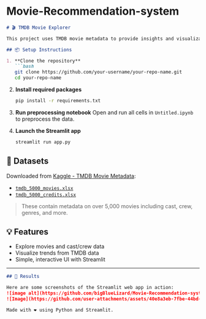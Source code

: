 ﻿# Movie-Recommendation-system
```markdown
# 🎬 TMDB Movie Explorer

This project uses TMDB movie metadata to provide insights and visualizations through a Streamlit web app.

## 📦 Setup Instructions

1. **Clone the repository**
   ```bash
   git clone https://github.com/your-username/your-repo-name.git
   cd your-repo-name
   ```

2. **Install required packages**
   ```bash
   pip install -r requirements.txt
   ```

3. **Run preprocessing notebook**
   Open and run all cells in `Untitled.ipynb` to preprocess the data.

4. **Launch the Streamlit app**
   ```bash
   streamlit run app.py
   ```

## 📂 Datasets

Downloaded from [Kaggle - TMDB Movie Metadata](https://www.kaggle.com/datasets/tmdb/tmdb-movie-metadata):

- [`tmdb_5000_movies.xlsx`](./tmdb_5000_movies.xlsx)
- [`tmdb_5000_credits.xlsx`](./tmdb_5000_credits.xlsx)

> These contain metadata on over 5,000 movies including cast, crew, genres, and more.

## 💡 Features

- Explore movies and cast/crew data
- Visualize trends from TMDB data
- Simple, interactive UI with Streamlit

---

```markdown
## 📸 Results

Here are some screenshots of the Streamlit web app in action:
![image alt](https://github.com/bigBlueLizard/Movie-Recommendation-system/blob/e7a5d93adfa7b171c57f4523909afdbe86cd3f4b/images/screenshot1.png)
![Image](https://github.com/user-attachments/assets/40e8a3eb-7fbe-44bd-a0e2-dfb1c2bcb7b9)

Made with ❤️ using Python and Streamlit.
```
